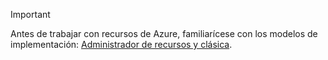 > [!IMPORTANT]
> Antes de trabajar con recursos de Azure, familiarícese con los modelos de implementación: [Administrador de recursos y clásica](../articles/resource-manager-deployment-model.md).
> 
> 

<!---HONumber=AcomDC_0218_2016-->